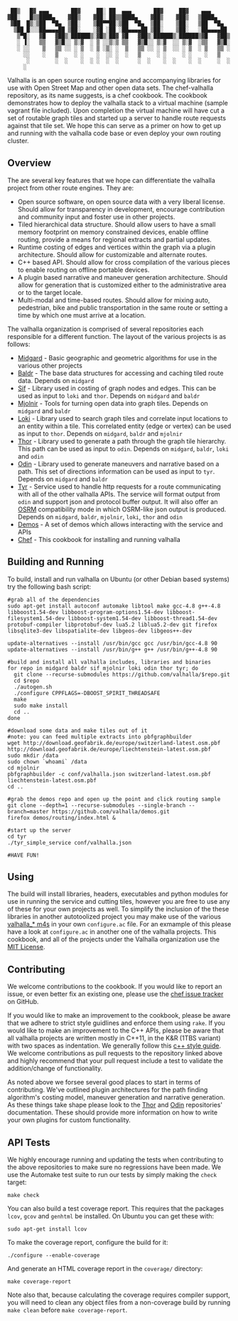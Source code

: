      ██▒   █▓ ▄▄▄       ██▓     ██░ ██  ▄▄▄       ██▓     ██▓    ▄▄▄      
    ▓██░   █▒▒████▄    ▓██▒    ▓██░ ██▒▒████▄    ▓██▒    ▓██▒   ▒████▄    
     ▓██  █▒░▒██  ▀█▄  ▒██░    ▒██▀▀██░▒██  ▀█▄  ▒██░    ▒██░   ▒██  ▀█▄  
      ▒██ █░░░██▄▄▄▄██ ▒██░    ░▓█ ░██ ░██▄▄▄▄██ ▒██░    ▒██░   ░██▄▄▄▄██ 
       ▒▀█░   ▓█   ▓██▒░██████▒░▓█▒░██▓ ▓█   ▓██▒░██████▒░██████▒▓█   ▓██▒
       ░ ▐░   ▒▒   ▓▒█░░ ▒░▓  ░ ▒ ░░▒░▒ ▒▒   ▓▒█░░ ▒░▓  ░░ ▒░▓  ░▒▒   ▓▒█░
       ░ ░░    ▒   ▒▒ ░░ ░ ▒  ░ ▒ ░▒░ ░  ▒   ▒▒ ░░ ░ ▒  ░░ ░ ▒  ░ ▒   ▒▒ ░
         ░░    ░   ▒     ░ ░    ░  ░░ ░  ░   ▒     ░ ░     ░ ░    ░   ▒   
          ░        ░  ░    ░  ░ ░  ░  ░      ░  ░    ░  ░    ░  ░     ░  ░
         ░                                                                    

Valhalla is an open source routing engine and accompanying libraries for use with Open Street Map and other open data sets. The chef-valhalla repository, as its name suggests, is a chef cookbook. The cookbook demonstrates how to deploy the valhalla stack to a virtual machine (sample vagrant file included). Upon completion the virtual machine will have cut a set of routable graph tiles and started up a server to handle route requests against that tile set. We hope this can serve as a primer on how to get up and running with the valhalla code base or even deploy your own routing cluster.

Overview
--------

The are several key features that we hope can differentiate the valhalla project from other route engines. They are:

- Open source software, on open source data with a very liberal license. Should allow for transparency in development, encourage contribution and community input and foster use in other projects.
- Tiled hierarchical data structure. Should allow users to have a small memory footprint on memory constrained devices, enable offline routing, provide a means for regional extracts and partial updates.
- Runtime costing of edges and vertices within the graph via a plugin architecture. Should allow for customizable and alternate routes.
- C++ based API. Should allow for cross compilation of the various pieces to enable routing on offline portable devices.
- A plugin based narrative and maneuver generation architecture. Should allow for generation that is customized either to the administrative area or to the target locale.
- Multi-modal and time-based routes. Should allow for mixing auto, pedestrian, bike and public transportation in the same route or setting a time by which one must arrive at a location.

The valhalla organization is comprised of several repositories each responsible for a different function. The layout of the various projects is as follows:

- [Midgard](https://github.com/valhalla/midgard) - Basic geographic and geometric algorithms for use in the various other projects
- [Baldr](https://github.com/valhalla/baldr) - The base data structures for accessing and caching tiled route data. Depends on `midgard`
- [Sif](https://github.com/valhalla/sif) - Library used in costing of graph nodes and edges. This can be used as input to `loki` and `thor`. Depends on `midgard` and `baldr`
- [Mjolnir](https://github.com/valhalla/mjolnir) - Tools for turning open data into graph tiles. Depends on `midgard` and `baldr`
- [Loki](https://github.com/valhalla/loki) - Library used to search graph tiles and correlate input locations to an entity within a tile. This correlated entity (edge or vertex) can be used as input to `thor`. Depends on `midgard`, `baldr` and `mjolnir`
- [Thor](https://github.com/valhalla/thor) - Library used to generate a path through the graph tile hierarchy. This path can be used as input to `odin`. Depends on `midgard`, `baldr`, `loki` and `odin`
- [Odin](https://github.com/valhalla/odin) - Library used to generate maneuvers and narrative based on a path. This set of directions information can be used as input to `tyr`. Depends on `midgard` and `baldr`
- [Tyr](https://github.com/valhalla/tyr) - Service used to handle http requests for a route communicating with all of the other valhalla APIs. The service will format output from `odin` and support json and protocol buffer output. It will also offer an [OSRM](http://project-osrm.org) compatibility mode in which OSRM-like json output is produced. Depends on `midgard`, `baldr`, `mjolnir`, `loki`, `thor` and `odin`
- [Demos](https://github.com/valhalla/demos) - A set of demos which allows interacting with the service and APIs
- [Chef](https://github.com/valhalla/chef) - This cookbook for installing and running valhalla

Building and Running
--------------------

To build, install and run valhalla on Ubuntu (or other Debian based systems) try the following bash script:

    #grab all of the dependencies
    sudo apt-get install autoconf automake libtool make gcc-4.8 g++-4.8 libboost1.54-dev libboost-program-options1.54-dev libboost-filesystem1.54-dev libboost-system1.54-dev libboost-thread1.54-dev  protobuf-compiler libprotobuf-dev lua5.2 liblua5.2-dev git firefox libsqlite3-dev libspatialite-dev libgeos-dev libgeos++-dev
    
    update-alternatives --install /usr/bin/gcc gcc /usr/bin/gcc-4.8 90
    update-alternatives --install /usr/bin/g++ g++ /usr/bin/g++-4.8 90

    #build and install all valhalla includes, libraries and binaries
    for repo in midgard baldr sif mjolnir loki odin thor tyr; do
      git clone --recurse-submodules https://github.com/valhalla/$repo.git
      cd $repo
      ./autogen.sh
      ./configure CPPFLAGS=-DBOOST_SPIRIT_THREADSAFE
      make
      sudo make install
      cd ..
    done

    #download some data and make tiles out of it
    #note: you can feed multiple extracts into pbfgraphbuilder
    wget http://download.geofabrik.de/europe/switzerland-latest.osm.pbf http://download.geofabrik.de/europe/liechtenstein-latest.osm.pbf
    sudo mkdir /data
    sudo chown `whoami` /data
    cd mjolnir
    pbfgraphbuilder -c conf/valhalla.json switzerland-latest.osm.pbf liechtenstein-latest.osm.pbf
    cd ..

    #grab the demos repo and open up the point and click routing sample
    git clone --depth=1 --recurse-submodules --single-branch --branch=master https://github.com/valhalla/demos.git
    firefox demos/routing/index.html &

    #start up the server
    cd tyr
    ./tyr_simple_service conf/valhalla.json

    #HAVE FUN!

Using
-----

The build will install libraries, headers, executables and python modules for use in running the service and cutting tiles, however you are free to use any of these for your own projects as well. To simplify the inclusion of the these libraries in another autotoolized project you may make use of the various [valhalla_* m4s](m4/) in your own `configure.ac` file. For an exmample of this please have a look at `configure.ac` in another one of the valhalla projects. This cookbook, and all of the projects under the Valhalla organization use the [MIT License](LICENSE.).

Contributing
------------

We welcome contributions to the cookbook. If you would like to report an issue, or even better fix an existing one, please use the [chef issue tracker](https://github.com/valhalla/chef-valhalla/issues) on GitHub.

If you would like to make an improvement to the cookbook, please be aware that we adhere to strict style guidlines and enforce them using `rake`. If you would like to make an improvement to the C++ APIs, please be aware that all valhalla projects are written mostly in C++11, in the K&R (1TBS variant) with two spaces as indentation. We generally follow this [c++ style guide](http://google-styleguide.googlecode.com/svn/trunk/cppguide.html). We welcome contributions as pull requests to the repository linked above and highly recommend that your pull request include a test to validate the addition/change of functionality.

As noted above we forsee several good places to start in terms of contributing. We've outlined plugin architectures for the path finding algorithm's costing model, maneuver generation and narrative generation. As these things take shape please look to the [Thor](https//github.com/valhalla/thor) and [Odin](https//github.com/valhalla/odin) repositories' documentation. These should provide more information on how to write your own plugins for custom functionality.

API Tests
---------

We highly encourage running and updating the tests when contributing to the above repositories to make sure no regressions have been made. We use the Automake test suite to run our tests by simply making the `check` target:

    make check

You can also build a test coverage report. This requires that the packages `lcov`, `gcov` and `genhtml` be installed. On Ubuntu you can get these with:

    sudo apt-get install lcov

To make the coverage report, configure the build for it:

    ./configure --enable-coverage

And generate an HTML coverage report in the `coverage/` directory:

    make coverage-report

Note also that, because calculating the coverage requires compiler support, you will need to clean any object files from a non-coverage build by running `make clean` before `make coverage-report`.
